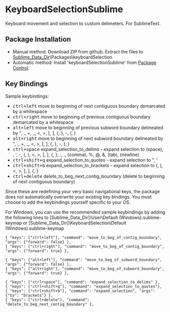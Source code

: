 # KeyboardSelectionSublime
Keyboard movement and selection to custom delimeters. For SublimeText.

## Package Installation
* Manual method: Download ZIP from github. Extract the files to [Sublime_Data_Dir](http://docs.sublimetext.info/en/latest/basic_concepts.html#the-data-directory)\Packages\keyboardSelection
* Automatic method: Install 'keyboardSelectionSublime' from [Package Control](http://packagecontrol.io).

## Key Bindings
Sample keybindings:
* <kbd>ctrl+left</kbd> move to beginning of next contiguous boundary demarcated by a whitespace
* <kbd>ctrl+right</kbd> move to beginning of previous contiguous boundary demarcated by a whitespace
* <kbd>alt+left</kbd> move to beginning of previous subword boundary delineated by ", ., +, _, <, >, [, ], {, }, -, (, )
* <kbd>alt+right</kbd> move to beginning of next subword boundary delineated by ", ., +, _, <, >, [, ], {, }, -, (, )
* <kbd>ctrl+space</kbd> expand_selection_to_delims - expand selection to (space), \, ', -, (, ), <, >, [, ], {, }, :, ., (comma), %, @, &, (tab), (newline)
* <kbd>ctrl+shift+q</kbd> expand_selection_to_quotes - expand selection to ", '
* <kbd>ctrl+shift+b</kbd> expand_selection_to_brackets - expand selection to (, ), <, >, [, ], {, }
* <kbd>ctrl+delete</kbd> delete_to_beg_next_contig_boundary (delete to beginning of next contiguous boundary)

Since these are redefining your very basic navigational keys, the package does not automatically overwrite your existing key bindings. You must choose to add the keybindings yourself specific to your OS.

For Windows, you can use the recommended sample keybindings by adding the following lines to [Sublime_Data_Dir]\User\Default (Windows).sublime-keymap or [Sublime_Data_Dir]\KeyboardSelection\Default (Windows).sublime-keymap
```
{ "keys": ["ctrl+left"], "command": "move_to_beg_of_contig_boundary", "args": {"forward": false} },
{ "keys": ["ctrl+right"], "command": "move_to_beg_of_contig_boundary", "args": {"forward": true} },

{ "keys": ["alt+left"], "command": "move_to_beg_of_subword_boundary", "args": {"forward": false} },
{ "keys": ["alt+right"], "command": "move_to_beg_of_subword_boundary", "args": {"forward": true} },

{ "keys": ["ctrl+space"], "command": "expand_selection_to_delims" },
{ "keys": ["ctrl+shift+q"], "command": "expand_selection_to_quotes"},
{ "keys": ["ctrl+shift+b"], "command": "expand_selection", "args": {"to": "brackets"} },
{ "keys": ["ctrl+delete"], "command": "delete_to_beg_next_contig_boundary" },
```
